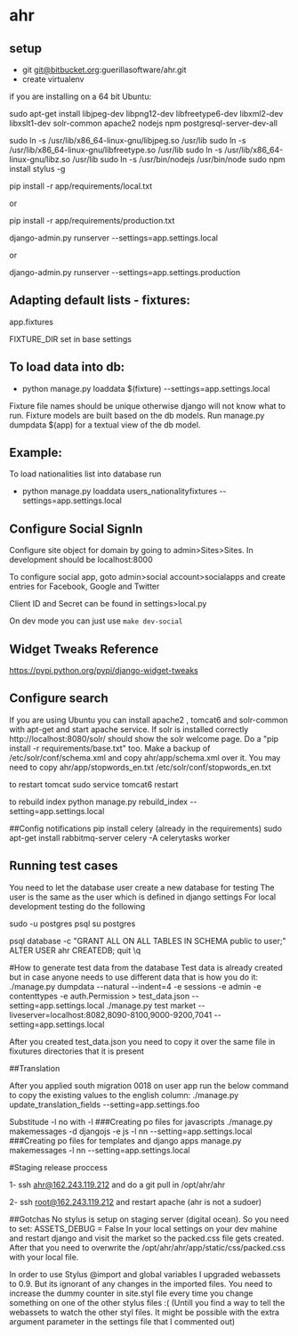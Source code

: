 # ahr
## setup

 - git git@bitbucket.org:guerillasoftware/ahr.git
 - create virtualenv

 if you are installing on a 64 bit Ubuntu:

 sudo apt-get install libjpeg-dev libpng12-dev libfreetype6-dev libxml2-dev libxslt1-dev solr-common apache2 nodejs npm postgresql-server-dev-all

 sudo ln -s /usr/lib/x86_64-linux-gnu/libjpeg.so /usr/lib
 sudo ln -s /usr/lib/x86_64-linux-gnu/libfreetype.so /usr/lib
 sudo ln -s /usr/lib/x86_64-linux-gnu/libz.so /usr/lib
 sudo ln -s /usr/bin/nodejs /usr/bin/node
 sudo npm install stylus -g


pip install -r app/requirements/local.txt

 or

pip install -r app/requirements/production.txt

django-admin.py runserver --settings=app.settings.local

 or

django-admin.py runserver --settings=app.settings.production

## Adapting default lists - fixtures:

 app.fixtures

 FIXTURE_DIR set in base settings

## To load data into db:

  - python manage.py loaddata $(fixture) --settings=app.settings.local

 Fixture file names should be unique otherwise django will not know what to run.
 Fixture models are built based on the db models.
 Run manage.py dumpdata $(app) for a textual view of the db model.

## Example:

 To load nationalities list into database run

 - python manage.py loaddata users_nationalityfixtures --settings=app.settings.local


## Configure Social SignIn
 Configure site object for domain by going to admin>Sites>Sites. In development should be localhost:8000

 To configure social app, goto admin>social account>socialapps and create entries for Facebook, Google and Twitter

 Client ID and Secret can be found in settings>local.py

 On dev mode you can just use `make dev-social`

## Widget Tweaks Reference
 https://pypi.python.org/pypi/django-widget-tweaks



## Configure search

 If you are using Ubuntu you can install apache2 , tomcat6 and solr-common with apt-get and start apache service.
 If solr is installed correctly http://localhost:8080/solr/ should show the solr welcome page.
 Do a "pip install -r requirements/base.txt" too.
 Make a backup of /etc/solr/conf/schema.xml and copy ahr/app/schema.xml over it.
 You may need to copy ahr/app/stopwords_en.txt /etc/solr/conf/stopwords_en.txt

 to restart tomcat
 sudo service tomcat6 restart

 to rebuild index
 python manage.py rebuild_index --setting=app.settings.local


##Config notifications
 pip install celery (already in the requirements)
 sudo apt-get install rabbitmq-server
 celery -A celerytasks worker

## Running test cases
 You need to let the database user create a new database for testing
 The user is the same as the user which is defined in django settings
 For local development testing do the following

 sudo -u postgres psql
 su postgres

 psql database -c "GRANT ALL ON ALL TABLES IN SCHEMA public to user;"
 ALTER USER ahr CREATEDB;
 quit
 \q

 #How to generate test data from the database
 Test data is already created but in case anyone needs to use different data that is how you do it:
  ./manage.py dumpdata --natural --indent=4 -e sessions -e admin -e contenttypes -e auth.Permission > test_data.json --setting=app.settings.local
  ./manage.py test market --liveserver=localhost:8082,8090-8100,9000-9200,7041 --setting=app.settings.local

After you created test_data.json you need to copy it over the same file in fixutures directories that it is present

##Translation

After you applied south migration 0018 on user app run the below command to copy the existing values to the english column:
./manage.py  update_translation_fields --setting=app.settings.foo

Substitude -l no with -l <your language code>
###Creating po files for javascripts
./manage.py makemessages -d djangojs -e js -l nn --setting=app.settings.local
###Creating po files for templates and django apps
manage.py makemessages -l nn --setting=app.settings.local


#Staging release proccess

1- ssh ahr@162.243.119.212 and do a git pull in  /opt/ahr/ahr

2- ssh root@162.243.119.212 and restart apache (ahr is not a sudoer)

 ##Gotchas
 No stylus is setup on staging server (digital ocean). So you need to set:
  ASSETS_DEBUG = False
 In your local settings on your dev mahine and restart django and visit the market so the packed.css file gets created. After that you need
 to overwrite the /opt/ahr/ahr/app/static/css/packed.css with your local file.

 In order to use Stylus @import and global variables I upgraded webassets to 0.9. But its ignorant of any changes in the imported
 files. You need to increase the dummy counter in site.styl file every time you change something on one of the other stylus files :(
 (Untill you find a way to tell the webassets to watch the other styl files.
 It might be possible with the extra argument parameter in the settings file that I commented out)
